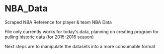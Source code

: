 # NBA_Data
Scraped NBA Reference for player &amp; team NBA Data

File only currently works for today's data, planning on creating program for pulling historic data (for 2015-2016 season)

Next steps are to manipulate the datasets into a more consumable format
